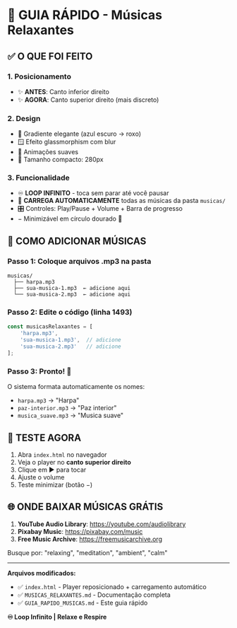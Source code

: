 # 🎵 GUIA RÁPIDO - Músicas Relaxantes

## ✅ O QUE FOI FEITO

### 1. Posicionamento
- ✨ **ANTES**: Canto inferior direito
- ✨ **AGORA**: Canto superior direito (mais discreto)

### 2. Design
- 🎨 Gradiente elegante (azul escuro → roxo)
- 🪟 Efeito glassmorphism com blur
- 💫 Animações suaves
- 📏 Tamanho compacto: 280px

### 3. Funcionalidade
- ♾️ **LOOP INFINITO** - toca sem parar até você pausar
- 🔄 **CARREGA AUTOMATICAMENTE** todas as músicas da pasta `musicas/`
- 🎛️ Controles: Play/Pause + Volume + Barra de progresso
- − Minimizável em círculo dourado 🎵

## 📝 COMO ADICIONAR MÚSICAS

### Passo 1: Coloque arquivos .mp3 na pasta
```
musicas/
  ├── harpa.mp3
  ├── sua-musica-1.mp3  ← adicione aqui
  └── sua-musica-2.mp3  ← adicione aqui
```

### Passo 2: Edite o código (linha 1493)
```javascript
const musicasRelaxantes = [
    'harpa.mp3',
    'sua-musica-1.mp3',  // adicione
    'sua-musica-2.mp3'   // adicione
];
```

### Passo 3: Pronto! 🎉
O sistema formata automaticamente os nomes:
- `harpa.mp3` → "Harpa"
- `paz-interior.mp3` → "Paz interior"
- `musica_suave.mp3` → "Musica suave"

## 🎯 TESTE AGORA

1. Abra `index.html` no navegador
2. Veja o player no **canto superior direito**
3. Clique em ▶️ para tocar
4. Ajuste o volume
5. Teste minimizar (botão −)

## 🌐 ONDE BAIXAR MÚSICAS GRÁTIS

1. **YouTube Audio Library**: https://youtube.com/audiolibrary
2. **Pixabay Music**: https://pixabay.com/music
3. **Free Music Archive**: https://freemusicarchive.org

Busque por: "relaxing", "meditation", "ambient", "calm"

---

**Arquivos modificados:**
- ✅ `index.html` - Player reposicionado + carregamento automático
- ✅ `MUSICAS_RELAXANTES.md` - Documentação completa
- ✅ `GUIA_RAPIDO_MUSICAS.md` - Este guia rápido

**♾️ Loop Infinito | Relaxe e Respire**
